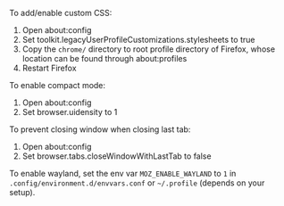 To add/enable custom CSS:
1. Open about:config
2. Set toolkit.legacyUserProfileCustomizations.stylesheets to true
3. Copy the `chrome/` directory to root profile directory of Firefox, whose location can be found through about:profiles
4. Restart Firefox

To enable compact mode:
1. Open about:config
2. Set browser.uidensity to 1

To prevent closing window when closing last tab:
1. Open about:config
2. Set browser.tabs.closeWindowWithLastTab to false

To enable wayland, set the env var `MOZ_ENABLE_WAYLAND` to `1` in `.config/environment.d/envvars.conf` or `~/.profile` (depends on your setup).
